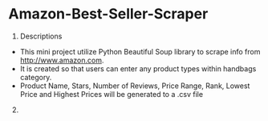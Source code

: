 # Amazon-Best-Seller-Scraper

1. Descriptions

 * This mini project utilize Python Beautiful Soup library to scrape info from <http://www.amazon.com>.
 * It is created so that users can enter any product types within handbags category.
 * Product Name, Stars, Number of Reviews, Price Range, Rank, Lowest Price and Highest Prices will be generated to a .csv file

2. 
